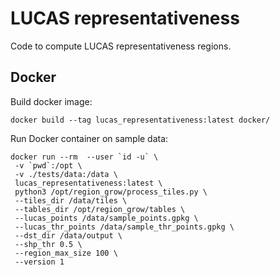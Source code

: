 # LUCAS representativeness

Code to compute LUCAS representativeness regions.

## Docker

Build docker image:

```
docker build --tag lucas_representativeness:latest docker/
```

Run Docker container on sample data:

```
docker run --rm  --user `id -u` \
 -v `pwd`:/opt \
 -v ./tests/data:/data \
 lucas_representativeness:latest \
 python3 /opt/region_grow/process_tiles.py \
 --tiles_dir /data/tiles \
 --tables_dir /opt/region_grow/tables \
 --lucas_points /data/sample_points.gpkg \
 --lucas_thr_points /data/sample_thr_points.gpkg \
 --dst_dir /data/output \
 --shp_thr 0.5 \
 --region_max_size 100 \
 --version 1
```